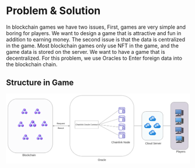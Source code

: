 # Problem & Solution

In blockchain games we have two issues, First, games are very simple and boring for players. We want to design a game that is attractive and fun in addition to earning money. The second issue is that the data is centralized in the game. Most blockchain games only use NFT in the game, and the game data is stored on the server. We want to have a game that is decentralized. For this problem, we use Oracles to Enter foreign data into the blockchain chain.

## Structure in Game

![](<../.gitbook/assets/Network-Diagram-Manual (2) (1).jpg>)
